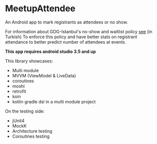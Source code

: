# MeetupAttendee

An Android app to mark registrants as attendees or no show. 

For information about GDG-Istanbul's no-show and waitlist policy [see](https://medium.com/gdg-istanbul/meetupda-kat%C4%B1l%C4%B1m-durumunun-g%C3%BCncellenmesi-hakk%C4%B1nda-e1d1a09e045e) (in Turkish)  To enforce this policy and have better stats on registrant attendance to better predict number of attendees at events. 

**This app requires android studio 3.5 and up**

This library showcases:
* Multi module
* MVVM (ViewModel & LiveData)
* coroutines
* moshi
* retrofit
* koin
* kotlin gradle dsl in a multi module project

On the testing side:
* jUnit4
* MockK
* Architecture testing
* Coroutines testing


